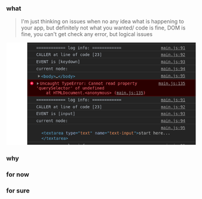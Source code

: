 ### what

>I'm just thinking on issues when no any idea what is happening to your app, but definitely not what you wanted/
>code is fine, DOM is fine, you can't get check any error, but
>logical issues
>

![img](assets/preview-one.png)


### why


### for now

### for sure


